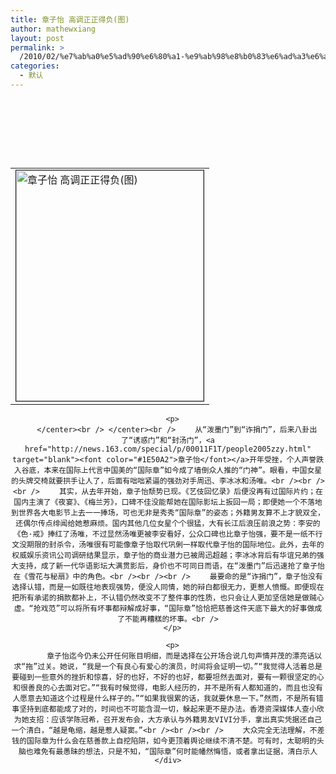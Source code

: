 ```yaml
---
title: 章子怡 高调正正得负(图)
author: mathewxiang
layout: post
permalink: >
  /2010/02/%e7%ab%a0%e5%ad%90%e6%80%a1-%e9%ab%98%e8%b0%83%e6%ad%a3%e6%ad%a3%e5%be%97%e8%b4%9f%e5%9b%be/
categories:
  - 默认
---
```

#  

<div>
  <center>
    <br /> <center>
      </p> <table border="0" cellspacing="4" cellpadding="1" align="center">
        <tr>
          <td>
            <img border="1" alt="章子怡 高调正正得负(图)" src="http://img1.cache.netease.com/catchpic/4/4A/4A5BCFA1927B38957F0B75BE33522BBC.jpg" width="300" height="369" />
          </td>
        </tr>
      </table>
      
      <p>
        </center><br /> </center><br /> 　　从“泼墨门”到“诈捐门”，后来八卦出了“诱惑门”和“封汤门”，<a href="http://news.163.com/special/p/00011F1T/people2005zzy.html" target="blank"><font color="#1E50A2">章子怡</font></a>开年受挫，个人声誉跌入谷底，本来在国际上代言中国美的“国际章”如今成了墙倒众人推的“门神”。眼看，中国女星的头牌交椅就要拱手让人了，后面有咄咄紧逼的强劲对手周迅、李冰冰和汤唯。<br /><br /><br /> 　　其实，从去年开始，章子怡颓势已现。《艺伎回忆录》后便没再有过国际片约；在国内主演了《夜宴》、《梅兰芳》，口碑不佳没能帮她在国际影坛上扳回一局；即便她一个不落地到世界各大电影节上去一一捧场，可也无非是秀秀“国际章”的姿态；外籍男友算不上才貌双全，还偶尔传点绯闻给她惹麻烦。国内其他几位女星个个很猛，大有长江后浪压前浪之势：李安的《色·戒》捧红了汤唯，不过显然汤唯更被李安看好，公众口碑也比章子怡强，要不是一纸不行文没期限的封杀令，汤唯很有可能像章子怡取代巩俐一样取代章子怡的国际地位。此外，去年的权威娱乐资讯公司调研结果显示，章子怡的商业潜力已被周迅超越；李冰冰背后有华谊兄弟的强大支持，成了新一代华语影坛大满贯影后，身价也不可同日而语，在“泼墨门”后迅速抢了章子怡在《雪花与秘扇》中的角色。<br /><br /><br /> 　　最要命的是“诈捐门”，章子怡没有选择认错，而是一如既往地表现强势，便没人同情，她的辩白都很无力，更惹人愤慨。即便现在把所有承诺的捐款都补上，不认错仍然改变不了整件事的性质，也只会让人更加坚信她是做贼心虚。“抢戏范”可以将所有坏事都辩解成好事，“国际章”恰恰把慈善这件天底下最大的好事做成了不能再糟糕的坏事。<br />
      </p>
      
      <p>
        　　章子怡迄今仍未公开任何账目明细，而是选择在公开场合说几句声情并茂的漂亮话以求“拖”过关。她说，“我是一个有良心有爱心的演员，时间将会证明一切。”“我觉得人活着总是要碰到一些意外的挫折和惊喜，好的也好，不好的也好，都要坦然去面对，要有一颗很坚定的心和很善良的心去面对它。”“我有时候觉得，电影人经历的，并不是所有人都知道的，而且也没有人愿意去知道这个过程是什么样子的。”“如果我很累的话，我就要休息一下。”然而，不是所有错事坚持到底都能成了对的，时间也不可能含混一切，躲起来更不是办法。香港资深媒体人查小欣为她支招：应该学陈冠希，召开发布会，大方承认与外籍男友VIVI分手，拿出真实凭据还自己一个清白，“越是龟缩，越是惹人疑窦。”<br /><br /><br /> 　　大众完全无法理解，不差钱的国际章为什么会在慈善款上自挖陷阱，如今更顶着舆论继续不清不楚。可有时，太聪明的头脑也难免有最愚昧的想法，只是不知，“国际章”何时能幡然悔悟，或者拿出证据，清白示人</div>